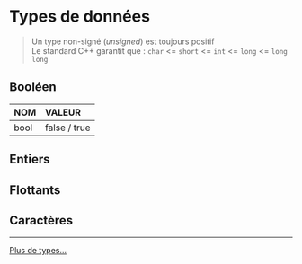 # Types de données

> Un type non-signé (_unsigned_) est toujours positif<br>
> Le standard C++ garantit que : `char` <= `short` <= `int` <= `long` <= `long long`

## Booléen

|NOM|VALEUR|
|:--|:--|
|bool|false / true|

## Entiers

## Flottants

## Caractères

---
[Plus de types...](https://en.cppreference.com/w/cpp/language/types)
